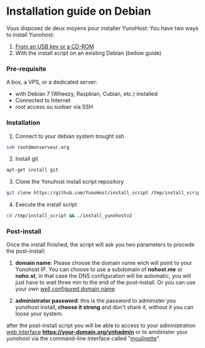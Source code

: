 # Installation guide on Debian

Vous disposez de deux moyens pour installer YunoHost:
You have two ways to install Yunohost:

1. [From an USB key or a CD-ROM](#/install)
2. With the install script on an existing Debian (bellow guide)

### Pre-requisite
A box, a VPS, or a dedicated server:

* with Debian 7 (Wheezy, Raspbian, Cubian, etc.) installed
* Connected to Internet
* root access ou sudoer via SSH

### Installation

1. Connect to your debian system trought ssh
```bash
ssh root@monserveur.org
```

2. Install git
```bash
apt-get install git
```

3. Clone the Yonuhost install script repository
```bash
git clone https://github.com/YunoHost/install_script /tmp/install_script
```

4. Execute the install script
```bash
cd /tmp/install_script && ./install_yunohostv2
```

### Post-install

Once the install finished, the script will ask you two parameters to procede the post-install:

1. **domain name**: Please choose the domain name wich will point to your Yunohost IP. You can choose to use a subdomain of **nohost.me** or **noho.st**, in that case the DNS configuration will be automatic, you will just have to wait three min to the end of the post-install. Or you can use your own [well configured domain name](#/dns)

2. **administrator password**: this is the password to administer you yunohost install, **choose it strong** and don't share it, without it you can loose your system.

after the post-install script you will be able to access to your administration [web interface](#/admin) **https://your-domain.org/ynhadmin** or to amdinister your yunohost via the command-line interface called "[moulinette](#/moulinette)".
